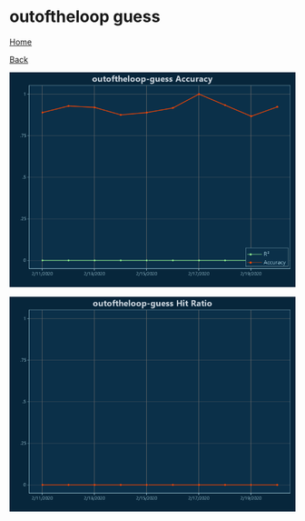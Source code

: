 # outoftheloop guess

[Home](../index.md)

[Back](outoftheloop.md)

![outoftheloop-guess R²](../images/outoftheloop_guess_Accuracy.png "outoftheloop-guess R²")

![outoftheloop-guess Hit Ratio](../images/outoftheloop_guess_HitRatio.png "outoftheloop-guess Hit Ratio")


